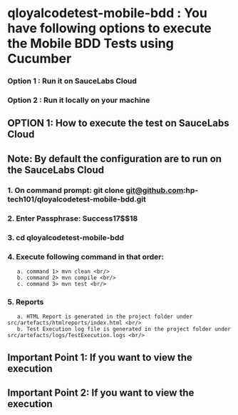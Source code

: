 # qloyalcodetest-mobile-bdd : You have following options to execute the Mobile BDD Tests using Cucumber <br/>
### Option 1 : Run it on SauceLabs Cloud <br/>
### Option 2 : Run it locally on your machine <br/>

## OPTION 1: How to execute the test on SauceLabs Cloud <br>
## Note: By default the configuration are to run on the SauceLabs Cloud

### 1. On command prompt: git clone git@github.com:hp-tech101/qloyalcodetest-mobile-bdd.git <br/>
### 2. Enter Passphrase: Success17$$18 <br/>
### 3. cd qloyalcodetest-mobile-bdd <br/>
### 4. Execute following command in that order: <br/>
       a. command 1> mvn clean <br/>
       b. command 2> mvn compile <br/>
       c. command 3> mvn test <br/>
### 5. Reports <br/>
       a. HTML Report is generated in the project folder under src/artefacts/htmlreports/index.html <br/>
       b. Test Execution log file is generated in the project folder under src/artefacts/logs/TestExecution.logs <br/>
       
## Important Point 1: If you want to view the execution 
## Important Point 2: If you want to view the execution 
       
          
